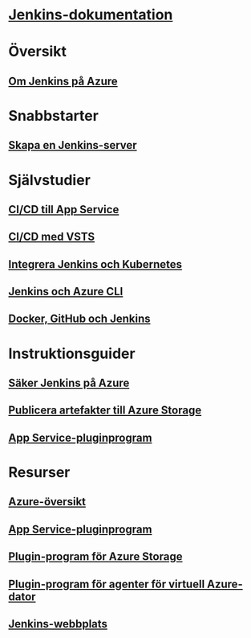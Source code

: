 # [Jenkins-dokumentation](index.md)
# Översikt
## [Om Jenkins på Azure](overview.md)
# Snabbstarter
## [Skapa en Jenkins-server](/azure/jenkins/install-jenkins-solution-template)
# Självstudier
## [CI/CD till App Service](/azure/jenkins/java-deploy-webapp-tutorial)
## [CI/CD med VSTS](https://www.visualstudio.com/docs/build/apps/jenkins/build-deploy-jenkins)
## [Integrera Jenkins och Kubernetes](/azure/container-service/container-service-kubernetes-jenkins)
## [Jenkins och Azure CLI](/azure/jenkins/execute-cli-jenkins-pipeline)
## [Docker, GitHub och Jenkins](/azure/virtual-machines/linux/tutorial-jenkins-github-docker-cicd)
# Instruktionsguider
## [Säker Jenkins på Azure](https://jenkins.io/blog/2017/04/20/secure-jenkins-on-azure/)
## [Publicera artefakter till Azure Storage](/azure/storage/common/storage-java-jenkins-continuous-integration-solution)
## [App Service-pluginprogram](/azure/jenkins/deploy-Jenkins-app-service-plugin)
# Resurser
## [Azure-översikt](https://azure.microsoft.com/roadmap/)
## [App Service-pluginprogram](https://plugins.jenkins.io/azure-app-service)
## [Plugin-program för Azure Storage](https://plugins.jenkins.io/windows-azure-storage)
## [Plugin-program för agenter för virtuell Azure-dator](https://plugins.jenkins.io/azure-vm-agents)
## [Jenkins-webbplats](https://jenkins.io/)
